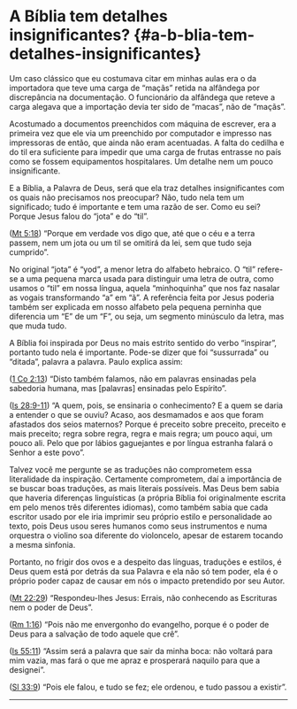 # A Bíblia tem detalhes insignificantes? {#a-b-blia-tem-detalhes-insignificantes}

Um caso clássico que eu costumava citar em minhas aulas era o da importadora que teve uma carga de “maçãs” retida na alfândega por discrepância na documentação. O funcionário da alfândega que reteve a carga alegava que a importação devia ter sido de “macas”, não de “maçãs”.

Acostumado a documentos preenchidos com máquina de escrever, era a primeira vez que ele via um preenchido por computador e impresso nas impressoras de então, que ainda não eram acentuadas. A falta do cedilha e do til era suficiente para impedir que uma carga de frutas entrasse no país como se fossem equipamentos hospitalares. Um detalhe nem um pouco insignificante.

E a Bíblia, a Palavra de Deus, será que ela traz detalhes insignificantes com os quais não precisamos nos preocupar? Não, tudo nela tem um significado; tudo é importante e tem uma razão de ser. Como eu sei? Porque Jesus falou do “jota” e do “til”.

([Mt 5:18](http://bibliaonline.com.br/acf/mt/5/18)) “Porque em verdade vos digo que, até que o céu e a terra passem, nem um jota ou um til se omitirá da lei, sem que tudo seja cumprido”.

No original “jota” é “yod”, a menor letra do alfabeto hebraico. O “til” refere-se a uma pequena marca usada para distinguir uma letra de outra, como usamos o “til” em nossa língua, aquela “minhoquinha” que nos faz nasalar as vogais transformando “a” em “ã”. A referência feita por Jesus poderia também ser explicada em nosso alfabeto pela pequena perninha que diferencia um “E” de um “F”, ou seja, um segmento minúsculo da letra, mas que muda tudo.

A Bíblia foi inspirada por Deus no mais estrito sentido do verbo “inspirar”, portanto tudo nela é importante. Pode-se dizer que foi “sussurrada” ou “ditada”, palavra a palavra. Paulo explica assim:

([1 Co 2:13](http://bibliaonline.com.br/acf/1co/2/13)) “Disto também falamos, não em palavras ensinadas pela sabedoria humana, mas [palavras] ensinadas pelo Espírito”.

([Is 28:9-11](http://bibliaonline.com.br/acf/is/28/9-11)) “A quem, pois, se ensinaria o conhecimento? E a quem se daria a entender o que se ouviu? Acaso, aos desmamados e aos que foram afastados dos seios maternos? Porque é preceito sobre preceito, preceito e mais preceito; regra sobre regra, regra e mais regra; um pouco aqui, um pouco ali. Pelo que por lábios gaguejantes e por língua estranha falará o Senhor a este povo”.

Talvez você me pergunte se as traduções não comprometem essa literalidade da inspiração. Certamente comprometem, daí a importância de se buscar boas traduções, as mais literais possíveis. Mas Deus bem sabia que haveria diferenças linguísticas (a própria Bíblia foi originalmente escrita em pelo menos três diferentes idiomas), como também sabia que cada escritor usado por ele iria imprimir seu próprio estilo e personalidade ao texto, pois Deus usou seres humanos como seus instrumentos e numa orquestra o violino soa diferente do violoncelo, apesar de estarem tocando a mesma sinfonia.

Portanto, no frigir dos ovos e a despeito das línguas, traduções e estilos, é Deus quem está por detrás da sua Palavra e ela não só tem poder, ela é o próprio poder capaz de causar em nós o impacto pretendido por seu Autor.

([Mt 22:29](http://bibliaonline.com.br/acf/mt/22/29)) “Respondeu-lhes Jesus: Errais, não conhecendo as Escrituras nem o poder de Deus”.

([Rm 1:16](http://bibliaonline.com.br/acf/rm/1/16)) “Pois não me envergonho do evangelho, porque é o poder de Deus para a salvação de todo aquele que crê”.

([Is 55:11](http://bibliaonline.com.br/acf/is/55/11)) “Assim será a palavra que sair da minha boca: não voltará para mim vazia, mas fará o que me apraz e prosperará naquilo para que a designei”.

([Sl 33:9](http://bibliaonline.com.br/acf/sl/33/9)) “Pois ele falou, e tudo se fez; ele ordenou, e tudo passou a existir”.

*****